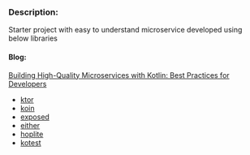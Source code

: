 ### Description:
Starter project with easy to
understand microservice developed
using below libraries
#### Blog:
[Building High-Quality Microservices with Kotlin: Best Practices for Developers](https://medium.com/technogise/building-high-quality-microservices-with-kotlin-best-practices-for-developers-b0058dc7ab99)

- [ktor](https://ktor.io/)
- [koin](https://insert-koin.io/)
- [exposed](https://github.com/JetBrains/Exposed)
- [either](https://apidocs.arrow-kt.io/arrow-core/arrow.core/-either/index.html)
- [hoplite](https://github.com/sksamuel/hoplite)
- [kotest](https://kotest.io/)

